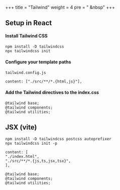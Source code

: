 +++
title = "Tailwind"
weight = 4
pre = "<i class='fas fa-pen'></i> &nbsp"
+++

## Setup in React

#### Install Tailwind CSS

```
npm install -D tailwindcss
npx tailwindcss init
```

#### Configure your template paths

`tailwind.config.js`

```
content: ["./src/**/*.{html,js}"],
```

#### Add the Tailwind directives to the index.css

```
@tailwind base;
@tailwind components;
@tailwind utilities;
```

## JSX (vite)

```
npm install -D tailwindcss postcss autoprefixer
npx tailwindcss init -p
```

```
content: [
"./index.html",
"./src/**/*.{js,ts,jsx,tsx}",
],
```

```
@tailwind base;
@tailwind components;
@tailwind utilities;
```
